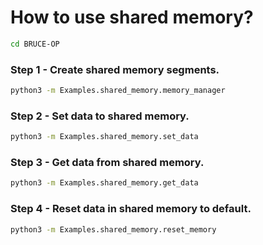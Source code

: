 # How to use shared memory?
```bash
cd BRUCE-OP
```

### Step 1 - Create shared memory segments.
```bash
python3 -m Examples.shared_memory.memory_manager
```

### Step 2 - Set data to shared memory.
```bash
python3 -m Examples.shared_memory.set_data
```

### Step 3 - Get data from shared memory.
```bash
python3 -m Examples.shared_memory.get_data
```

### Step 4 - Reset data in shared memory to default.
```bash
python3 -m Examples.shared_memory.reset_memory
```